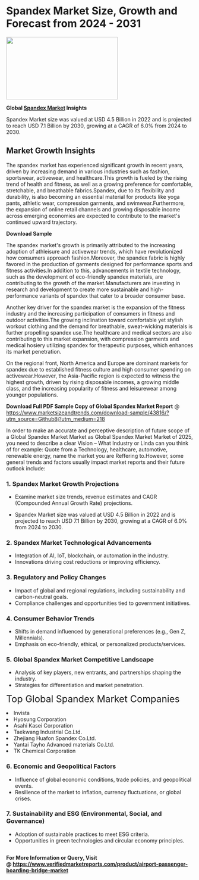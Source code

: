 <H1>Spandex Market Size, Growth and Forecast from 2024 - 2031</H1><img class="aligncenter size-medium wp-image-584254" src="https://thirdeyenews.in/wp-content/uploads/2024/09/Global-Market-Research-300x168.jpeg" alt="" width="300" height="168" /><p><strong>Global&nbsp;<a href="https://www.marketsizeandtrends.com/download-sample/43816/?utm_source=Github8j?utm_medium=218">Spandex Market</a> Insights</strong></p><p>Spandex Market size was valued at USD 4.5 Billion in 2022 and is projected to reach USD 7.1 Billion by 2030, growing at a CAGR of 6.0% from 2024 to 2030.</p><p><h2>Market Growth Insights</h2> <p>The spandex market has experienced significant growth in recent years, driven by increasing demand in various industries such as fashion, sportswear, activewear, and healthcare.This growth is fueled by the rising trend of health and fitness, as well as a growing preference for comfortable, stretchable, and breathable fabrics.Spandex, due to its flexibility and durability, is also becoming an essential material for products like yoga pants, athletic wear, compression garments, and swimwear.Furthermore, the expansion of online retail channels and growing disposable income across emerging economies are expected to contribute to the market's continued upward trajectory.</p> <p><strong>Download Sample</strong></p> <p>The spandex market's growth is primarily attributed to the increasing adoption of athleisure and activewear trends, which have revolutionized how consumers approach fashion.Moreover, the spandex fabric is highly favored in the production of garments designed for performance sports and fitness activities.In addition to this, advancements in textile technology, such as the development of eco-friendly spandex materials, are contributing to the growth of the market.Manufacturers are investing in research and development to create more sustainable and high-performance variants of spandex that cater to a broader consumer base.</p> <p>Another key driver for the spandex market is the expansion of the fitness industry and the increasing participation of consumers in fitness and outdoor activities.The growing inclination toward comfortable yet stylish workout clothing and the demand for breathable, sweat-wicking materials is further propelling spandex use.The healthcare and medical sectors are also contributing to this market expansion, with compression garments and medical hosiery utilizing spandex for therapeutic purposes, which enhances its market penetration.</p> <p>On the regional front, North America and Europe are dominant markets for spandex due to established fitness culture and high consumer spending on activewear.However, the Asia-Pacific region is expected to witness the highest growth, driven by rising disposable incomes, a growing middle class, and the increasing popularity of fitness and leisurewear among younger populations.</p> <p><span class=""><strong>Download Full PDF Sample Copy of Global Spandex Market Report</strong> @ <a href="https://www.marketsizeandtrends.com/download-sample/43816/?utm_source=Github8j?utm_medium=218" target="_blank">https://www.marketsizeandtrends.com/download-sample/43816/?utm_source=Github8j?utm_medium=218</a></span></p><p>In order to make an accurate and perceptive description of future scope of a Global&nbsp;Spandex Market Market as Global&nbsp;Spandex Market Market of 2025, you need to describe a clear Vision &ndash; What Industry or Linda can you think of for example: Quote from a Technology, healthcare, automotive, renewable energy, name the market you are Reffering to.However, some general trends and factors usually impact market reports and their future outlook include:</p><h3>1.&nbsp;<strong>Spandex Market Growth Projections</strong></h3><ul><li>Examine market size trends, revenue estimates and CAGR (Compounded Annual Growth Rate) projections.</li><li><p>Spandex Market size was valued at USD 4.5 Billion in 2022 and is projected to reach USD 7.1 Billion by 2030, growing at a CAGR of 6.0% from 2024 to 2030.</p></li></ul><h3>2.&nbsp;<strong>Spandex Market Technological Advancements</strong></h3><ul><li>Integration of AI, IoT, blockchain, or automation in the industry.</li><li>Innovations driving cost reductions or improving efficiency.</li></ul><h3>3.&nbsp;<strong>Regulatory and Policy Changes</strong></h3><ul><li>Impact of global and regional regulations, including sustainability and carbon-neutral goals.</li><li>Compliance challenges and opportunities tied to government initiatives.</li></ul><h3>4.&nbsp;<strong>Consumer Behavior Trends</strong></h3><ul><li>Shifts in demand influenced by generational preferences (e.g., Gen Z, Millennials).</li><li>Emphasis on eco-friendly, ethical, or personalized products/services.</li></ul><h3>5.&nbsp;<strong>Global Spandex Market Competitive Landscape</strong></h3><ul><li>Analysis of key players, new entrants, and partnerships shaping the industry.</li><li>Strategies for differentiation and market penetration.</li></ul><p data-pm-slice="1 1 []"><span style="color: inherit; font-family: inherit; font-size: 25px;">Top Global Spandex Market Companies</span></p><div class="" data-test-id=""><p><li>Invista</li><li> Hyosung Corporation</li><li> Asahi Kasei Corporation</li><li> Taekwang Industrial Co.Ltd.</li><li> Zhejiang Huafon Spandex Co.Ltd.</li><li> Yantai Tayho Advanced materials Co.Ltd.</li><li> TK Chemical Corporation</li></p></div><h3>6.&nbsp;<strong>Economic and Geopolitical Factors</strong></h3><ul><li>Influence of global economic conditions, trade policies, and geopolitical events.</li><li>Resilience of the market to inflation, currency fluctuations, or global crises.</li></ul><h3>7.&nbsp;<strong>Sustainability and ESG (Environmental, Social, and Governance)</strong></h3><ul><li>Adoption of sustainable practices to meet ESG criteria.</li><li>Opportunities in green technologies and circular economy principles.</li></ul><h2><strong style="font-size: 14px;">For More Information or Query, Visit @&nbsp;</strong><a style="background-color: #ffffff; font-size: 14px;" href="https://www.marketsizeandtrends.com/report/spandex-market/" target="_blank">https://www.verifiedmarketreports.com/product/airport-passenger-boarding-bridge-market</a></h2>